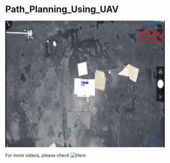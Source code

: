 # Path_Planning_Using_UAV

<div align=center><img width="600" height="400" src="https://github.com/RobertGCNiu/Path_Planning_Using_UAV/blob/master/2020091220201291433141.gif"></div>

For more videos, please check ![Here](https://youtu.be/_6XmJRbd7uE)
